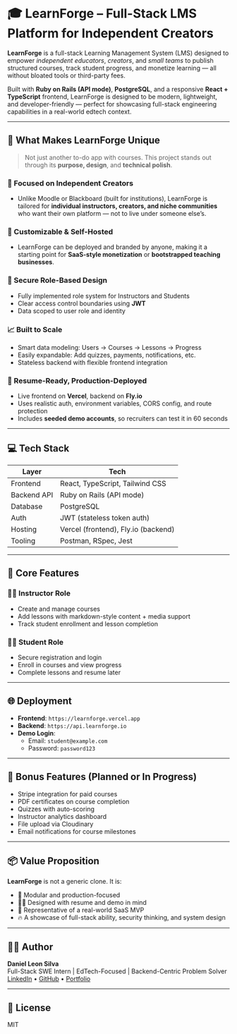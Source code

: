 # 🎓 LearnForge – Full-Stack LMS Platform for Independent Creators

**LearnForge** is a full-stack Learning Management System (LMS) designed to empower *independent educators*, *creators*, and *small teams* to publish structured courses, track student progress, and monetize learning — all without bloated tools or third-party fees.

Built with **Ruby on Rails (API mode)**, **PostgreSQL**, and a responsive **React + TypeScript** frontend, LearnForge is designed to be modern, lightweight, and developer-friendly — perfect for showcasing full-stack engineering capabilities in a real-world edtech context.

---

## 🚀 What Makes LearnForge Unique

> Not just another to-do app with courses. This project stands out through its **purpose, design**, and **technical polish**.

### 🧠 Focused on Independent Creators
- Unlike Moodle or Blackboard (built for institutions), LearnForge is tailored for **individual instructors, creators, and niche communities** who want their own platform — not to live under someone else’s.

### 🧱 Customizable & Self-Hosted
- LearnForge can be deployed and branded by anyone, making it a starting point for **SaaS-style monetization** or **bootstrapped teaching businesses**.

### 🔐 Secure Role-Based Design
- Fully implemented role system for Instructors and Students
- Clear access control boundaries using **JWT**
- Data scoped to user role and identity

### 📈 Built to Scale
- Smart data modeling: Users → Courses → Lessons → Progress
- Easily expandable: Add quizzes, payments, notifications, etc.
- Stateless backend with flexible frontend integration

### 💼 Resume-Ready, Production-Deployed
- Live frontend on **Vercel**, backend on **Fly.io**
- Uses realistic auth, environment variables, CORS config, and route protection
- Includes **seeded demo accounts**, so recruiters can test it in 60 seconds

---

## 💻 Tech Stack

| Layer        | Tech                                    |
|--------------|-----------------------------------------|
| Frontend     | React, TypeScript, Tailwind CSS         |
| Backend API  | Ruby on Rails (API mode)                |
| Database     | PostgreSQL                              |
| Auth         | JWT (stateless token auth)              |
| Hosting      | Vercel (frontend), Fly.io (backend)     |
| Tooling      | Postman, RSpec, Jest                    |

---

## 🎯 Core Features

### 👩‍🏫 Instructor Role
- Create and manage courses
- Add lessons with markdown-style content + media support
- Track student enrollment and lesson completion

### 👨‍🎓 Student Role
- Secure registration and login
- Enroll in courses and view progress
- Complete lessons and resume later

---

## 🌐 Deployment

- **Frontend**: `https://learnforge.vercel.app`
- **Backend**: `https://api.learnforge.io`
- **Demo Login**:  
  - Email: `student@example.com`  
  - Password: `password123`

---

## 🧠 Bonus Features (Planned or In Progress)

- Stripe integration for paid courses
- PDF certificates on course completion
- Quizzes with auto-scoring
- Instructor analytics dashboard
- File upload via Cloudinary
- Email notifications for course milestones

---

## 📦 Value Proposition

**LearnForge** is not a generic clone. It is:
- 🧩 Modular and production-focused
- 🧑‍💻 Designed with resume and demo in mind
- 💼 Representative of a real-world SaaS MVP
- 🔥 A showcase of full-stack ability, security thinking, and system design

---

## 🧑‍💻 Author

**Daniel Leon Silva**  
Full-Stack SWE Intern | EdTech-Focused | Backend-Centric Problem Solver  
[LinkedIn](#) • [GitHub](#) • [Portfolio](#)

---

## 📄 License

MIT
